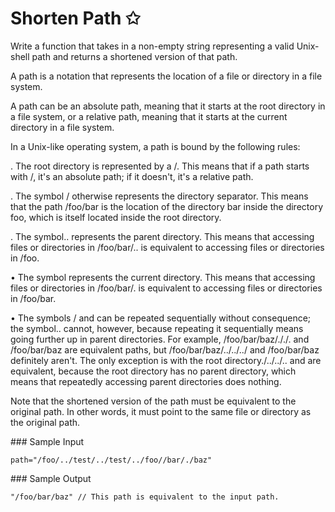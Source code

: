 # Shorten Path ✩

Write a function that takes in a non-empty string representing a valid Unix-shell path and returns a shortened version of that path.

A path is a notation that represents the location of a file or directory in a file system.

A path can be an absolute path, meaning that it starts at the root directory in a file system, or a relative path, meaning that it starts at the current directory in a file system.

In a Unix-like operating system, a path is bound by the following rules:

. The root directory is represented by a /. This means that if a path starts with /, it's an
  absolute path; if it doesn't, it's a relative path.

. The symbol / otherwise represents the directory separator. This means that the path /foo/bar is the location of the directory bar inside the directory foo, which is itself located inside the root directory.

. The symbol.. represents the parent directory. This means that accessing files or directories in /foo/bar/.. is equivalent to accessing files or directories in /foo.

• The symbol represents the current directory. This means that accessing files or directories in /foo/bar/. is equivalent to accessing files or directories in /foo/bar.

• The symbols / and can be repeated sequentially without consequence; the symbol.. cannot, however, because repeating it sequentially means going further up in parent directories. For example, /foo/bar/baz/././. and /foo/bar/baz are equivalent paths, but /foo/bar/baz/../../../ and /foo/bar/baz definitely aren't. The only exception is with the root directory./../../.. and are equivalent, because the root directory has no parent directory, which means that repeatedly accessing parent directories does nothing.

Note that the shortened version of the path must be equivalent to the original path. In other words, it must point to the same file or directory as the original path.

### Sample Input

`path="/foo/../test/../test/../foo//bar/./baz"`


### Sample Output

`"/foo/bar/baz" // This path is equivalent to the input path.`
